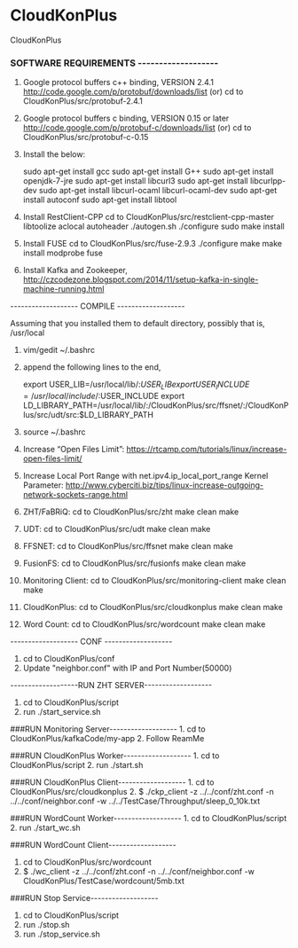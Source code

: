 # CloudKonPlus
CloudKonPlus

### SOFTWARE REQUIREMENTS -------------------

1. Google protocol buffers c++ binding, VERSION 2.4.1
		http://code.google.com/p/protobuf/downloads/list
		(or)
		cd to CloudKonPlus/src/protobuf-2.4.1
		
2. Google protocol buffers c binding, VERSION 0.15 or later
		http://code.google.com/p/protobuf-c/downloads/list
		(or)
		cd to CloudKonPlus/src/protobuf-c-0.15
		

3. Install the below:
 
	sudo apt-get install gcc
	sudo apt-get install G++
	sudo apt-get install openjdk-7-jre
	sudo apt-get install libcurl3
	sudo apt-get install libcurlpp-dev
	sudo apt-get install libcurl-ocaml libcurl-ocaml-dev
	sudo apt-get install autoconf
	sudo apt-get install libtool

4. Install RestClient-CPP
	cd to CloudKonPlus/src/restclient-cpp-master
	libtoolize
	aclocal
	autoheader
	./autogen.sh
	./configure
	sudo make install

5. Install FUSE
	cd to CloudKonPlus/src/fuse-2.9.3
	./configure
	make
	make install
	modprobe fuse

6. Install Kafka and Zookeeper,
	http://czcodezone.blogspot.com/2014/11/setup-kafka-in-single-machine-running.html


------------------- COMPILE -------------------

Assuming that you installed them to default directory, possibly that is, /usr/local

1. vim/gedit ~/.bashrc
2. append the following lines to the end,

	export USER_LIB=/usr/local/lib/:$USER_LIB
	export USER_INCLUDE=/usr/local/include/:$USER_INCLUDE
	export LD_LIBRARY_PATH=/usr/local/lib/:/CloudKonPlus/src/ffsnet/:/CloudKonPlus/src/udt/src:$LD_LIBRARY_PATH

3. source ~/.bashrc

4. Increase “Open Files Limit”: 
	https://rtcamp.com/tutorials/linux/increase-open-files-limit/

5. Increase Local Port Range with net.ipv4.ip_local_port_range Kernel Parameter:
	http://www.cyberciti.biz/tips/linux-increase-outgoing-network-sockets-range.html

6. ZHT/FaBRiQ:
	cd to CloudKonPlus/src/zht
	make clean
	make

7. UDT:
	cd to CloudKonPlus/src/udt
	make clean
	make

8. FFSNET:
	cd to CloudKonPlus/src/ffsnet
	make clean
	make

9. FusionFS:
	cd to CloudKonPlus/src/fusionfs
	make clean
	make

10. Monitoring Client:
	cd to CloudKonPlus/src/monitoring-client
	make clean
	make

11. CloudKonPlus:
	cd to CloudKonPlus/src/cloudkonplus
	make clean
	make

12. Word Count:
	cd to CloudKonPlus/src/wordcount
	make clean
	make

------------------- CONF -------------------
1. cd to CloudKonPlus/conf
2. Update "neighbor.conf" with IP and Port Number(50000)

-------------------RUN ZHT SERVER-------------------
1. cd to CloudKonPlus/script
2. run ./start_service.sh

###RUN Monitoring Server-------------------
	1. cd to CloudKonPlus/kafkaCode/my-app
	2. Follow ReamMe

###RUN CloudKonPlus Worker-------------------
	1. cd to CloudKonPlus/script
	2. run ./start.sh

###RUN CloudKonPlus Client-------------------
	1. cd to CloudKonPlus/src/cloudkonplus
	2. $ ./ckp_client -z ../../conf/zht.conf -n ../../conf/neighbor.conf -w ../../TestCase/Throughput/sleep_0_10k.txt

###RUN WordCount Worker-------------------
	1. cd to CloudKonPlus/script
	2. run ./start_wc.sh

###RUN WordCount Client-------------------
1. cd to CloudKonPlus/src/wordcount
2. $ ./wc_client -z ../../conf/zht.conf -n ../../conf/neighbor.conf -w CloudKonPlus/TestCase/wordcount/5mb.txt

###RUN Stop Service-------------------
1. cd to CloudKonPlus/script
2. run ./stop.sh
3. run ./stop_service.sh
